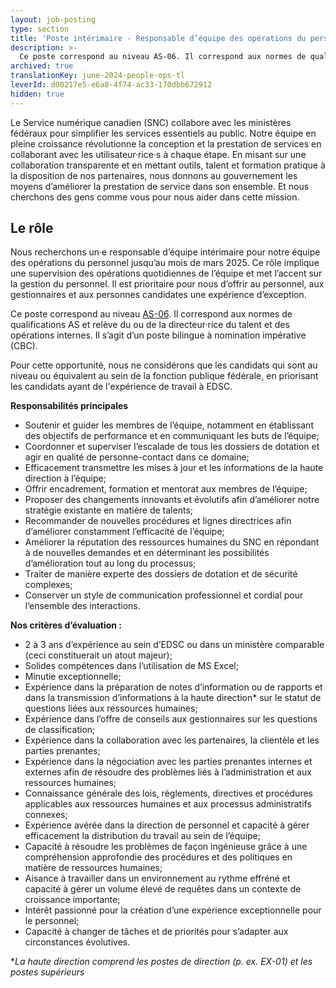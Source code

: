 ```yaml
---
layout: job-posting
type: section
title: 'Poste intérimaire - Responsable d’équipe des opérations du personnel '
description: >-
  Ce poste correspond au niveau AS-06. Il correspond aux normes de qualifications AS et relève du ou de la directeur·rice du talent et des opérations internes. Il s’agit d’un poste bilingue à nomination impérative (CBC). 
archived: true
translationKey: june-2024-people-ops-tl
leverId: d00217e5-e6a8-4f74-ac33-170dbb672912
hidden: true
---
```


Le Service numérique canadien (SNC) collabore avec les ministères fédéraux pour simplifier les services essentiels au public. Notre équipe en pleine croissance révolutionne la conception et la prestation de services en collaborant avec les utilisateur·rice·s à chaque étape. En misant sur une collaboration transparente et en mettant outils, talent et formation pratique à la disposition de nos partenaires, nous donnons au gouvernement les moyens d’améliorer la prestation de service dans son ensemble. Et nous cherchons des gens comme vous pour nous aider dans cette mission.
## Le rôle
Nous recherchons un·e responsable d’équipe intérimaire pour notre équipe des opérations du personnel jusqu’au mois de mars 2025. Ce rôle implique une supervision des opérations quotidiennes de l’équipe et met l’accent sur la gestion du personnel. Il est prioritaire pour nous d’offrir au personnel, aux gestionnaires et aux personnes candidates une expérience d’exception.

Ce poste correspond au niveau [AS-06](https://www.tbs-sct.canada.ca/agreements-conventions/view-visualiser-fra.aspx?id=15). Il correspond aux normes de qualifications AS et relève du ou de la directeur·rice du talent et des opérations internes. Il s’agit d’un poste bilingue à nomination impérative (CBC). 

Pour cette opportunité, nous ne considérons que les candidats qui sont au niveau ou équivalent au sein de la fonction publique fédérale, en priorisant les candidats ayant de l'expérience de travail à EDSC.

**Responsabilités principales**
- Soutenir et guider les membres de l’équipe, notamment en établissant des objectifs de performance et en communiquant les buts de l’équipe;
- Coordonner et superviser l’escalade de tous les dossiers de dotation et agir en qualité de personne-contact dans ce domaine;
- Efficacement transmettre les mises à jour et les informations de la haute direction à l’équipe;
- Offrir encadrement, formation et mentorat aux membres de l’équipe;
- Proposer des changements innovants et évolutifs afin d’améliorer notre stratégie existante en matière de talents;
- Recommander de nouvelles procédures et lignes directrices afin d’améliorer constamment l’efficacité de l’équipe;
- Améliorer la réputation des ressources humaines du SNC en répondant à de nouvelles demandes et en déterminant les possibilités d’amélioration tout au long du processus;
- Traiter de manière experte des dossiers de dotation et de sécurité complexes;
- Conserver un style de communication professionnel et cordial pour l’ensemble des interactions.

**Nos critères d’évaluation :**
- 2 à 3 ans d’expérience au sein d’EDSC ou dans un ministère comparable (ceci constituerait un atout majeur);
- Solides compétences dans l’utilisation de MS Excel;
- Minutie exceptionnelle;
- Expérience dans la préparation de notes d’information ou de rapports et dans la transmission d’informations à la haute direction* sur le statut de questions liées aux ressources humaines;
- Expérience dans l’offre de conseils aux gestionnaires sur les questions de classification;
- Expérience dans la collaboration avec les partenaires, la clientèle et les parties prenantes;
- Expérience dans la négociation avec les parties prenantes internes et externes afin de résoudre des problèmes liés à l’administration et aux ressources humaines;
- Connaissance générale des lois, règlements, directives et procédures applicables aux ressources humaines et aux processus administratifs connexes;
- Expérience avérée dans la direction de personnel et capacité à gérer efficacement la distribution du travail au sein de l’équipe;
- Capacité à résoudre les problèmes de façon ingénieuse grâce à une compréhension approfondie des procédures et des politiques en matière de ressources humaines;
- Aisance à travailler dans un environnement au rythme effréné et capacité à gérer un volume élevé de requêtes dans un contexte de croissance importante;
- Intérêt passionné pour la création d’une expérience exceptionnelle pour le personnel;
- Capacité à changer de tâches et de priorités pour s’adapter aux circonstances évolutives.

**La haute direction comprend les postes de direction (p. ex. EX-01) et les postes supérieurs*

